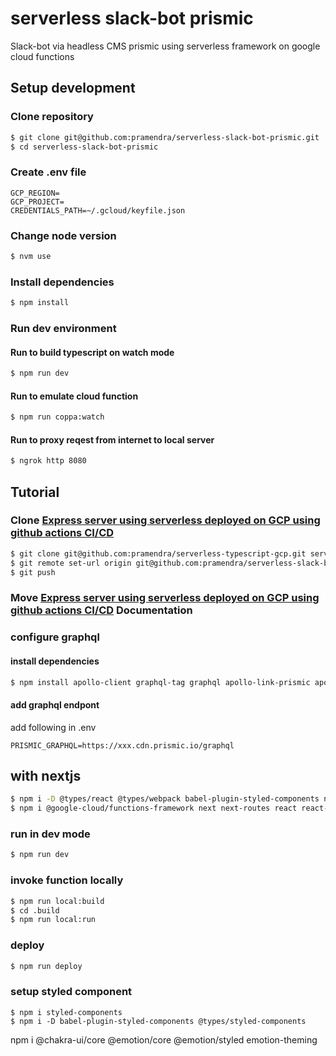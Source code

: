 # serverless slack-bot prismic

Slack-bot via headless CMS prismic using serverless framework on google cloud functions

## Setup development

### Clone repository

```bash
$ git clone git@github.com:pramendra/serverless-slack-bot-prismic.git
$ cd serverless-slack-bot-prismic
```

### Create .env file

```
GCP_REGION=
GCP_PROJECT=
CREDENTIALS_PATH=~/.gcloud/keyfile.json
```

### Change node version

```bash
$ nvm use
```

### Install dependencies

```bash
$ npm install
```

### Run dev environment

#### Run to build typescript on watch mode

```bash
$ npm run dev
```

#### Run to emulate cloud function

```bash
$ npm run coppa:watch
```

#### Run to proxy reqest from internet to local server

```bash
$ ngrok http 8080
```

## Tutorial

### Clone [Express server using serverless deployed on GCP using github actions CI/CD](https://github.com/pramendra/serverless-typescript-gcp)

```bash
$ git clone git@github.com:pramendra/serverless-typescript-gcp.git serverless-slack-bot-prismic
$ git remote set-url origin git@github.com:pramendra/serverless-slack-bot-prismic.git
$ git push
```

### Move [Express server using serverless deployed on GCP using github actions CI/CD](docs/TUTORIAL.md) Documentation

### configure graphql

#### install dependencies

```bash
$ npm install apollo-client graphql-tag graphql apollo-link-prismic apollo-cache-inmemory --save
```

#### add graphql endpont

add following in .env

```
PRISMIC_GRAPHQL=https://xxx.cdn.prismic.io/graphql
```

## with nextjs

```bash
$ npm i -D @types/react @types/webpack babel-plugin-styled-components npm-run-all pino-prett serverless ts-node
$ npm i @google-cloud/functions-framework next next-routes react react-dom
```

### run in dev mode

```bash
$ npm run dev
```

### invoke function locally

```bash
$ npm run local:build
$ cd .build
$ npm run local:run
```

### deploy

```bash
$ npm run deploy
```

### setup styled component

```
$ npm i styled-components
$ npm i -D babel-plugin-styled-components @types/styled-components
```

npm i @chakra-ui/core @emotion/core @emotion/styled emotion-theming
